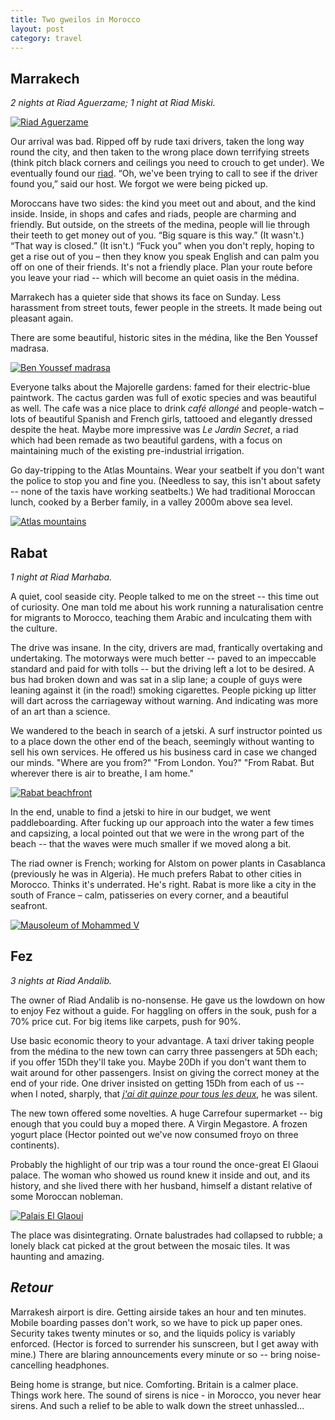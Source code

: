 ```yaml
---
title: Two gweilos in Morocco
layout: post
category: travel
---
```


## Marrakech

_2 nights at Riad Aguerzame; 1 night at Riad Miski._

[![Riad Aguerzame](/images/riad-marrakech.jpg)](/images/riad-marrakech.jpg)

Our arrival was bad. Ripped off by rude taxi drivers, taken the long way round the city, and then taken to the wrong place down terrifying streets (think pitch black corners and ceilings you need to crouch to get under). We eventually found our [riad](https://en.wikipedia.org/wiki/Moroccan_riad). “Oh, we've been trying to call to see if the driver found you,” said our host. We forgot we were being picked up.

Moroccans have two sides: the kind you meet out and about, and the kind inside. Inside, in shops and cafes and riads, people are charming and friendly. But outside, on the streets of the medina, people will lie through their teeth to get money out of you. “Big square is this way.” (It wasn't.) “That way is closed.” (It isn't.) “Fuck you” when you don't reply, hoping to get a rise out of you – then they know you speak English and can palm you off on one of their friends. It's not a friendly place. Plan your route before you leave your riad -- which will become an quiet oasis in the médina.

Marrakech has a quieter side that shows its face on Sunday. Less harassment from street touts, fewer people in the streets. It made being out pleasant again.

There are some beautiful, historic sites in the médina, like the Ben Youssef madrasa.

[![Ben Youssef madrasa](/images/ben-youssef.jpg)](/images/ben-youssef.jpg)

Everyone talks about the Majorelle gardens: famed for their electric-blue paintwork. The cactus garden was full of exotic species and was beautiful as well. The cafe was a nice place to drink _café allongé_ and people-watch – lots of beautiful Spanish and French girls, tattooed and elegantly dressed despite the heat. Maybe more impressive was _Le Jardin Secret_, a riad which had been remade as two beautiful gardens, with a focus on maintaining much of the existing pre-industrial irrigation.

Go day-tripping to the Atlas Mountains. Wear your seatbelt if you don't want the police to stop you and fine you. (Needless to say, this isn't about safety -- none of the taxis have working seatbelts.) We had traditional Moroccan lunch, cooked by a Berber family, in a valley 2000m above sea level.

[![Atlas mountains](/images/atlas-mountains.jpg)](/images/atlas-mountains.jpg)

## Rabat

_1 night at Riad Marhaba._

A quiet, cool seaside city. People talked to me on the street -- this time out of curiosity. One man told me about his work running a naturalisation centre for migrants to Morocco, teaching them Arabic and inculcating them with the culture.

The drive was insane. In the city, drivers are mad, frantically overtaking and undertaking. The motorways were much better -- paved to an impeccable standard and paid for with tolls -- but the driving left a lot to be desired. A bus had broken down and was sat in a slip lane; a couple of guys were leaning against it (in the road!) smoking cigarettes. People picking up litter will dart across the carriageway without warning. And indicating was more of an art than a science.

We wandered to the beach in search of a jetski. A surf instructor pointed us to a place down the other end of the beach, seemingly without wanting to sell his own services. He offered us his business card in case we changed our minds. "Where are you from?" "From London. You?" "From Rabat. But wherever there is air to breathe, I am home."

[![Rabat beachfront](/images/rabat-beachfront.jpg)](/images/rabat-beachfront.jpg)

In the end, unable to find a jetski to hire in our budget, we went paddleboarding. After fucking up our approach into the water a few times and capsizing, a local pointed out that we were in the wrong part of the beach -- that the waves were much smaller if we moved along a bit.

The riad owner is French; working for Alstom on power plants in Casablanca (previously he was in Algeria). He much prefers Rabat to other cities in Morocco. Thinks it's underrated. He's right. Rabat is more like a city in the south of France – calm, patisseries on every corner, and a beautiful seafront.

[![Mausoleum of Mohammed V](/images/rabat-mausoleum.jpg)](/images/rabat-mausoleum.jpg)

## Fez

_3 nights at Riad Andalib._

The owner of Riad Andalib is no-nonsense. He gave us the lowdown on how to enjoy Fez without a guide. For haggling on offers in the souk, push for a 70% price cut. For big items like carpets, push for 90%.

Use basic economic theory to your advantage. A taxi driver taking people from the médina to the new town can carry three passengers at 5Dh each; if you offer 15Dh they'll take you. Maybe 20Dh if you don't want them to wait around for other passengers. Insist on giving the correct money at the end of your ride. One driver insisted on getting 15Dh from each of us -- when I noted, sharply, that _[j'ai dit quinze pour tous les deux](https://translate.google.com/#fr/en/j'ai%20dit%20quinze%20pour%20tous%20les%20deux)_, he was silent.

The new town offered some novelties. A huge Carrefour supermarket -- big enough that you could buy a moped there. A Virgin Megastore. A frozen yogurt place (Hector pointed out we've now consumed froyo on three continents).

Probably the highlight of our trip was a tour round the once-great El Glaoui palace. The woman who showed us round knew it inside and out, and its history, and she lived there with her husband, himself a distant relative of some Moroccan nobleman.

[![Palais El Glaoui](/images/el-glaoui.jpg)](/images/el-glaoui.jpg)

The place was disintegrating. Ornate balustrades had collapsed to rubble; a lonely black cat picked at the grout between the mosaic tiles. It was haunting and amazing.

## _Retour_

Marrakesh airport is dire. Getting airside takes an hour and ten minutes. Mobile boarding passes don't work, so we have to pick up paper ones. Security takes twenty minutes or so, and the liquids policy is variably enforced. (Hector is forced to surrender his sunscreen, but I get away with mine.) There are blaring announcements every minute or so -- bring noise-cancelling headphones.

Being home is strange, but nice. Comforting. Britain is a calmer place. Things work here. The sound of sirens is nice - in Morocco, you never hear sirens. And such a relief to be able to walk down the street unhassled...
